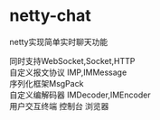 # netty-chat
netty实现简单实时聊天功能

同时支持WebSocket,Socket,HTTP  
自定义报文协议  IMP,IMMessage  
序列化框架MsgPack  
自定义编解码器  IMDecoder,IMEncoder  
用户交互终端  控制台  浏览器
